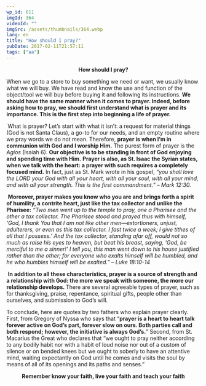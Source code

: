 ```yaml
---
wp_id: 611
imgId: 364
videoId: ""
imgSrc: /assets/thumbnails/364.webp
lang: en
title: "How should I pray?"
pubDate: 2017-02-11T21:57:11
tags: ["aa"]
---
```


<!-- page: 6 -->

<p style="text-align: center;"><strong>How should I pray?</strong></p>
<p style="text-align: left;">When we go to a store to buy something we need or want, we usually know what we will buy. We have read and know the use and function of the object/tool we will buy before buying it and following its instructions. <strong>We should have </strong><strong>the same manner when it comes to prayer. Indeed, before asking how to pray, we should first understand what is prayer and its importance. This is the first step into beginning a life of prayer.</strong></p>
<p><strong> </strong>What is prayer? Let’s start with what it isn’t: a request for material things (God is not Santa Claus), a go-to for our needs, and an empty routine where we pray words we do not mean. Therefore, <strong>prayer is</strong> <strong>when I’m in communion with God and I worship Him.</strong> The purest form of prayer is the <em>Agios </em>(Isaiah 6). <strong>Our objective is to be standing in front of God enjoying and spending time with Him.</strong> <strong>Prayer is also, as St. Isaac the Syrian states, when we talk with the heart: a prayer with such requires a completely focused mind.</strong> In fact, just as St. Mark wrote in his gospel, <em>“you shall love the LORD your God with all your heart, with all your soul, with all your mind, and with all your strength. This is the first commandment.” – Mark 12:30. </em></p>
<p><em> </em><strong>Moreover, prayer makes you know who you are and brings forth a spirit of humility, a contrite heart, just like the tax collector and unlike the Pharisee:</strong> <em>“Two men went up to the temple to pray, one a Pharisee and the other a tax collector. The Pharisee stood and prayed thus with himself, ‘God, I thank You that I am not like other men—extortioners, unjust, adulterers, or even as this tax collector. I fast twice a week; I give tithes of all that I possess.’ And the tax collector, standing afar off, would not so much as raise his eyes to heaven, but beat his breast, saying, ‘God, be merciful to me a sinner!’ I tell you, this man went down to his house justified rather than the other; for everyone who exalts himself will be humbled, and he who humbles himself will be exalted.” – Luke 18:10-14</em></p>
<p><em> </em><strong>In addition to all these characteristics, prayer is a source of strength and a relationship with God: the more we speak with someone, the more our relationship develops. </strong>There are several agreeable types of prayer, such as for thanksgiving, praise, repentance, spiritual gifts, people other than ourselves, and submission to God’s will.</p>
<p>To conclude, here are quotes by two fathers who explain prayer clearly. First, from Gregory of Nyssa who says that “<strong>prayer is a heart to heart talk forever active on God’s part, forever slow on ours. Both parties call and both respond; however, the initiative is always God’s.</strong>” Second, from St. Macarius the Great who declares that “we ought to pray neither according to any bodily habit nor with a habit of loud noise nor out of a custom of silence or on bended knees but we ought to soberly to have an attentive mind, waiting expectantly on God until he comes and visits the soul by means of all of its openings and its paths and senses.”</p>
<p style="text-align: center;"><strong>Remember know your faith, live your faith and teach your faith</strong></p>
